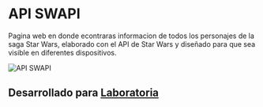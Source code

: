 # API SWAPI

Pagina web en donde econtraras informacion de todos los personajes de la saga Star Wars, elaborado con el API de Star Wars y diseñado para que sea visible en diferentes dispositivos.

![API SWAPI](https://user-images.githubusercontent.com/32303250/41056826-fdd83cbe-698a-11e8-9591-8888d3e2c3d7.png)

## Desarrollado para [Laboratoria](http://www.laboratoria.la/)
